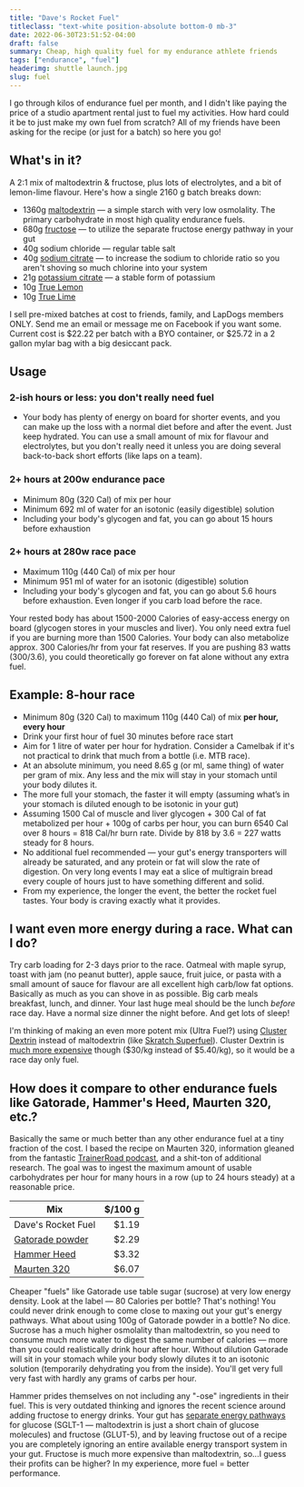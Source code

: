 ```yaml
---
title: "Dave's Rocket Fuel"
titleclass: "text-white position-absolute bottom-0 mb-3"
date: 2022-06-30T23:51:52-04:00
draft: false
summary: Cheap, high quality fuel for my endurance athlete friends
tags: ["endurance", "fuel"]
headerimg: shuttle launch.jpg
slug: fuel
---
```


I go through kilos of endurance fuel per month, and I didn't like paying the price of a studio apartment rental just to fuel my activities. How hard could it be to just make my own fuel from scratch? All of my friends have been asking for the recipe (or just for a batch) so here you go!

## What's in it?

A 2:1 mix of maltodextrin & fructose, plus lots of electrolytes, and a bit of lemon-lime flavour. Here's how a single 2160 g batch breaks down:

- 1360g [maltodextrin](https://torontobrewing.ca/products/maltodextrin-20de-50-lb) — a simple starch with very low osmolality. The primary carbohydrate in most high quality endurance fuels.
- 680g [fructose](https://www.walmart.ca/en/ip/NOW-Foods-NOW-Real-Food-Fructose-Fruit-Sugar-3-lbs/54T09F86R2MC) — to utilize the separate fructose energy pathway in your gut
- 40g sodium chloride — regular table salt
- 40g [sodium citrate](https://www.amazon.ca/gp/product/B09DTPGBY4/) — to increase the sodium to chloride ratio so you aren't shoving so much chlorine into your system
- 21g [potassium citrate](https://www.amazon.ca/gp/product/B09P9KN21Q/) — a stable form of potassium
- 10g [True Lemon](https://www.amazon.ca/gp/product/B004AMMPMU/)
- 10g [True Lime](https://www.amazon.ca/gp/product/B004AMHIJU/)

I sell pre-mixed batches at cost to friends, family, and LapDogs members ONLY. Send me an email or message me on Facebook if you want some. Current cost is $22.22 per batch with a BYO container, or $25.72 in a 2 gallon mylar bag with a big desiccant pack.

## Usage

### 2-ish hours or less: you don't really need fuel
- Your body has plenty of energy on board for shorter events, and you can make up the loss with a normal diet before and after the event. Just keep hydrated. You can use a small amount of mix for flavour and electrolytes, but you don't really need it unless you are doing several back-to-back short efforts (like laps on a team).
### 2+ hours at 200w endurance pace
- Minimum 80g (320 Cal) of mix per hour
- Minimum 692 ml of water for an isotonic (easily digestible) solution
- Including your body's glycogen and fat, you can go about 15 hours before exhaustion
### 2+ hours at 280w race pace
- Maximum 110g (440 Cal) of mix per hour
- Minimum 951 ml of water for an isotonic (digestible) solution
- Including your body's glycogen and fat, you can go about 5.6 hours before exhaustion. Even longer if you carb load before the race.

Your rested body has about 1500-2000 Calories of easy-access energy on board (glycogen stores in your muscles and liver). You only need extra fuel if you are burning more than 1500 Calories. Your body can also metabolize approx. 300 Calories/hr from your fat reserves. If you are pushing 83 watts (300/3.6), you could theoretically go forever on fat alone without any extra fuel.

## Example: 8-hour race

- Minimum 80g (320 Cal) to maximum 110g (440 Cal) of mix **per hour, every hour**
- Drink your first hour of fuel 30 minutes before race start
- Aim for 1 litre of water per hour for hydration. Consider a Camelbak if it's not practical to drink that much from a bottle (i.e. MTB race).
- At an absolute minimum, you need 8.65 g (or ml, same thing) of water per gram of mix. Any less and the mix will stay in your stomach until your body dilutes it.
- The more full your stomach, the faster it will empty (assuming what’s in your stomach is diluted enough to be isotonic in your gut)
- Assuming 1500 Cal of muscle and liver glycogen + 300 Cal of fat metabolized per hour + 100g of carbs per hour, you can burn 6540 Cal over 8 hours = 818 Cal/hr burn rate. Divide by 818 by 3.6 = 227 watts steady for 8 hours.
- No additional fuel recommended — your gut's energy transporters will already be saturated, and any protein or fat will slow the rate of digestion. On very long events I may eat a slice of multigrain bread every couple of hours just to have something different and solid.
- From my experience, the longer the event, the better the rocket fuel tastes. Your body is craving exactly what it provides.

## I want even more energy during a race. What can I do?

Try carb loading for 2-3 days prior to the race. Oatmeal with maple syrup, toast with jam (no peanut butter), apple sauce, fruit juice, or pasta with a small amount of sauce for flavour are all excellent high carb/low fat options. Basically as much as you can shove in as possible. Big carb meals breakfast, lunch, and dinner. Your last huge meal should be the lunch *before* race day. Have a normal size dinner the night before. And get lots of sleep!

I'm thinking of making an even more potent mix (Ultra Fuel?) using [Cluster Dextrin](https://www.glico.com/nutrition/en/product/finechemical/cdextrin/) instead of maltodextrin (like [Skratch Superfuel](https://www.skratchlabs.com/products/sport-superfuel-drink-mix?variant=32202964697159)). Cluster Dextrin is [much more expensive](https://canadianprotein.com/products/highly-branched-cyclic-dextrin?variant=31453480058927) though ($30/kg instead of $5.40/kg), so it would be a race day only fuel.

## How does it compare to other endurance fuels like Gatorade, Hammer's Heed, Maurten 320, etc.?

Basically the same or much better than any other endurance fuel at a tiny fraction of the cost. I based the recipe on Maurten 320, information gleaned from the fantastic [TrainerRoad podcast](https://www.trainerroad.com/podcast/), and a shit-ton of additional research. The goal was to ingest the maximum amount of usable carbohydrates per hour for many hours in a row (up to 24 hours steady) at a reasonable price.

| Mix              | $/100 g |
| ---------------- | -------:|
| Dave's Rocket Fuel | $1.19 |
| [Gatorade powder](https://www.amazon.ca/Gatorade-Thirst-Quencher-Powder-Glacier/dp/B0052HV6EU/) | $2.29 |
| [Hammer Heed](https://hammernutrition.ca/collections/fuels-recovery/products/heed-lemon-lime?variant=32362912940113) | $3.32 |
| [Maurten 320](https://ca.shop.runningroom.com/en_ca/maurten-drink-mix-320-box-of-14.html) | $6.07 |

Cheaper "fuels" like Gatorade use table sugar (sucrose) at very low energy density. Look at the label — 80 Calories per bottle? That's nothing! You could never drink enough to come close to maxing out your gut's energy pathways. What about using 100g of Gatorade powder in a bottle? No dice. Sucrose has a much higher osmolality than maltodextrin, so you need to consume much more water to digest the same number of calories — more than you could realistically drink hour after hour. Without dilution Gatorade will sit in your stomach while your body slowly dilutes it to an isotonic solution (temporarily dehydrating you from the inside). You'll get very full very fast with hardly any grams of carbs per hour.

Hammer prides themselves on not including any "-ose" ingredients in their fuel. This is very outdated thinking and ignores the recent science around adding fructose to energy drinks. Your gut has [separate energy pathways](https://www.ncbi.nlm.nih.gov/pmc/articles/PMC4815417/) for glucose (SGLT-1 — maltodextrin is just a short chain of glucose molecules) and fructose (GLUT-5), and by leaving fructose out of a recipe you are completely ignoring an entire available energy transport system in your gut. Fructose is much more expensive than maltodextrin, so...I guess their profits can be higher? In my experience, more fuel = better performance.
